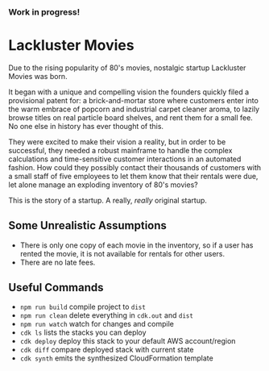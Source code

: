 ### Work in progress!

# Lackluster Movies

Due to the rising popularity of 80's movies, nostalgic startup Lackluster Movies was born.

It began with a unique and compelling vision the founders quickly filed a provisional patent for: a brick-and-mortar store where customers enter into the warm embrace of popcorn and industrial carpet cleaner aroma, to lazily browse titles on real particle board shelves, and rent them for a small fee. No one else in history has ever thought of this.

They were excited to make their vision a reality, but in order to be successful, they needed a robust mainframe to handle the complex calculations and time-sensitive customer interactions in an automated fashion. How could they possibly contact their thousands of customers with a small staff of five employees to let them know that their rentals were due, let alone manage an exploding inventory of 80's movies?

This is the story of a startup. A really, _really_ original startup.

## Some Unrealistic Assumptions
- There is only one copy of each movie in the inventory, so if a user has rented the movie, it is not available for rentals for other users.
- There are no late fees.


## Useful Commands
* `npm run build` compile project to `dist`
* `npm run clean` delete everything in `cdk.out` and `dist`
* `npm run watch` watch for changes and compile
* `cdk ls` lists the stacks you can deploy
* `cdk deploy` deploy this stack to your default AWS account/region
* `cdk diff` compare deployed stack with current state
* `cdk synth` emits the synthesized CloudFormation template
